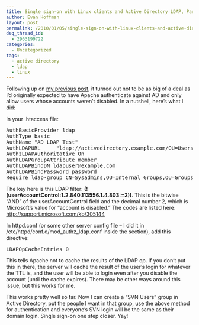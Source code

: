 ```yaml
---
title: Single sign-on with Linux clients and Active Directory LDAP, Part 2
author: Evan Hoffman
layout: post
permalink: /2010/01/05/single-sign-on-with-linux-clients-and-active-directory-ldap-part-2/
dsq_thread_id:
  - 2963199722
categories:
  - Uncategorized
tags:
  - active directory
  - ldap
  - linux
---
```

Following up on <a href="http://www.evanhoffman.com/evan/2009/12/25/single-sign-on-with-linux-clients-and-active-directory-ldap-part-1/" onclick="_gaq.push(['_trackEvent', 'outbound-article', 'http://www.evanhoffman.com/evan/2009/12/25/single-sign-on-with-linux-clients-and-active-directory-ldap-part-1/', 'my previous post']);" >my previous post</a>, it turned out not to be as big of a deal as I&#8217;d originally expected to have Apache authenticate against AD and only allow users whose accounts weren&#8217;t disabled. In a nutshell, here&#8217;s what I did:

<!--more-->

In your .htaccess file:

<pre>AuthBasicProvider ldap
AuthType basic
AuthName "AD LDAP Test"
AuthLDAPURL     "ldap://activedirectory.example.com/OU=Users,DC=example,DC=com?sAMAccountName?sub?(!(userAccountControl:1.2.840.113556.1.4.803:=2))"
AuthzLDAPAuthoritative On
AuthLDAPGroupAttribute member
AuthLDAPBindDN ldapuser@example.com
AuthLDAPBindPassword password
Require ldap-group CN=Sysadmins,OU=Internal Groups,OU=Groups,DC=example,DC=com
</pre>

The key here is this LDAP filter: **(!(userAccountControl:1.2.840.113556.1.4.803:=2))**. This is the bitwise &#8220;AND&#8221; of the userAccountControl field and the decimal number 2, which is Microsoft&#8217;s value for &#8220;account is disabled.&#8221; The codes are listed here: <a href="http://support.microsoft.com/kb/305144" onclick="_gaq.push(['_trackEvent', 'outbound-article', 'http://support.microsoft.com/kb/305144', 'http://support.microsoft.com/kb/305144']);" >http://support.microsoft.com/kb/305144</a>

In httpd.conf (or some other server config file &#8211; I did it in /etc/httpd/conf.d/mod\_authz\_ldap.conf inside the <ifModule> section), add this directive:

<pre>LDAPOpCacheEntries 0</pre>

This tells Apache not to cache the results of the LDAP op. If you don&#8217;t put this in there, the server will cache the result of the user&#8217;s login for whatever the TTL is, and the user will be able to login even after you disable the account (until the cache expires). There may be other ways around this issue, but this works for me.

This works pretty well so far. Now I can create a &#8220;SVN Users&#8221; group in Active Directory, put the people I want in that group, use the above method for authentication and everyone&#8217;s SVN login will be the same as their domain login. Single sign-on one step closer. Yay!